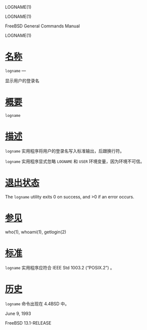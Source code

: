   LOGNAME(1)  

LOGNAME(1)

FreeBSD General Commands Manual

LOGNAME(1)

[名称](#__u540D___u79F0_)
=======================

`logname` —

显示用户的登录名

[概要](#__u6982___u8981_)
=======================

`logname`

[描述](#__u63CF___u8FF0_)
=======================

`logname` 实用程序将用户的登录名写入标准输出，后跟换行符。

`logname` 实用程序显式忽略 `LOGNAME` 和 `USER` 环境变量，因为环境不可信。

[退出状态](#__u9000___u51FA___u72B6___u6001_)
=========================================

The `logname` utility exits 0 on success, and >0 if an error occurs.

[参见](#__u53C2___u89C1_)
=======================

who(1), whoami(1), getlogin(2)

[标准](#__u6807___u51C6_)
=======================

`logname` 实用程序应符合 IEEE Std 1003.2 (“POSIX.2”) 。

[历史](#__u5386___u53F2_)
=======================

`logname` 命令出现在 4.4BSD 中。

June 9, 1993

FreeBSD 13.1-RELEASE